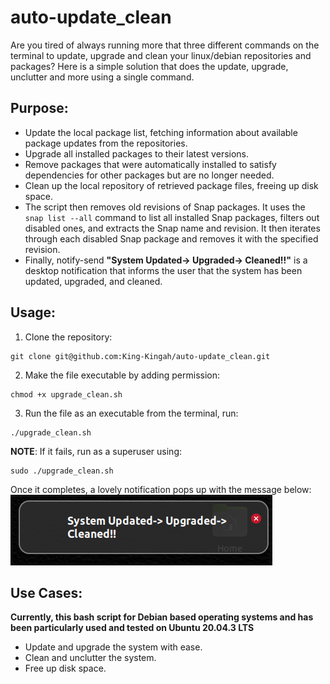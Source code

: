 # auto-update_clean
Are you tired of always running more that three different commands on the terminal to update, upgrade and clean your linux/debian repositories and packages? Here is a simple solution that does the update, upgrade, unclutter and more using a single command.

## Purpose:
- Update the local package list, fetching information about available package updates from the repositories.
- Upgrade all installed packages to their latest versions.
- Remove packages that were automatically installed to satisfy dependencies for other packages but are no longer needed.
- Clean up the local repository of retrieved package files, freeing up disk space.
- The script then removes old revisions of Snap packages. It uses the `snap list --all` command to list all installed Snap packages, filters out disabled ones, and extracts the Snap name and revision. It then iterates through each disabled Snap package and removes it with the specified revision.
- Finally, notify-send **"System Updated-> Upgraded-> Cleaned!!"** is a desktop notification that informs the user that the system has been updated, upgraded, and cleaned.

## Usage:
1. Clone the repository:
```
git clone git@github.com:King-Kingah/auto-update_clean.git
```
2. Make the file executable by adding permission:
```
chmod +x upgrade_clean.sh
```
3. Run the file as an executable from the terminal, run:
```
./upgrade_clean.sh
```
**NOTE**: If it fails, run as a superuser using:
```
sudo ./upgrade_clean.sh
```
Once it completes, a lovely notification pops up with the message below:
![alt text](images/sparkling-clean.png)

## Use Cases:
**Currently, this bash script for Debian based operating systems and has been particularly used and tested on Ubuntu 20.04.3 LTS**

- Update and upgrade the system with ease.
- Clean and unclutter the system.
- Free up disk space.